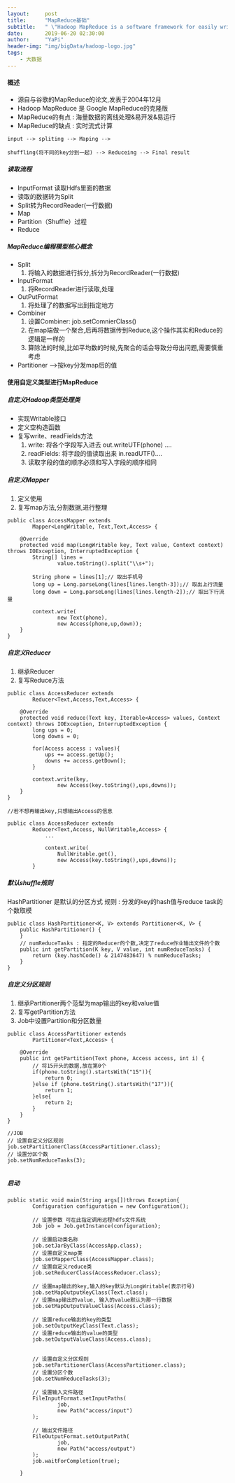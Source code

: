 ```yaml
---
layout:     post
title:      "MapReduce基础"
subtitle:   " \"Hadoop MapReduce is a software framework for easily writing applications which process vast amounts of data (multi-terabyte data-sets) in-parallel on large clusters (thousands of nodes) of commodity hardware in a reliable, fault-tolerant manner. \""
date:       2019-06-20 02:30:00
author:     "YaPi"
header-img: "img/bigData/hadoop-logo.jpg"
tags:
    - 大数据
---
```


#### 概述

- 源自与谷歌的MapReduce的论文,发表于2004年12月
- Hadoop MapReduce 是 Google MapReduce的克隆版
- MapReduce的有点 : 海量数据的离线处理&易开发&易运行
- MapReduce的缺点 : 实时流式计算

```
input --> spliting --> Maping -->

shuffling(将不同的key分到一起) --> Reduceing --> Final result
```


##### 读取流程

- InputFormat 读取Hdfs里面的数据
- 读取的数据转为Split
- Split转为RecordReader(一行数据)
- Map
- Partition（Shuffle）过程
- Reduce


##### MapReduce编程模型核心概念
- Split
    1.  将输入的数据进行拆分,拆分为RecordReader(一行数据)
- InputFormat
    1. 将RecordReader进行读取,处理
- OutPutFormat
    1. 将处理了的数据写出到指定地方
- Combiner
    1. 设置Combiner: job.setComnierClass()
    2. 在map端做一个聚合,后再将数据传到Reduce,这个操作其实和Reduce的逻辑是一样的
    3. 算除法的时候,比如平均数的时候,先聚合的话会导致分母出问题,需要慎重考虑
- Partitioner  -->按key分发map后的值

#### 使用自定义类型进行MapReduce


##### 自定义Hadoop类型处理类
- 实现Writable接口
- 定义空构造函数
- 复写write、readFields方法
    1. write: 将各个字段写入进去 out.writeUTF(phone) ....
    2. readFields: 将字段的值读取出来 in.readUTF()....
    3. 读取字段的值的顺序必须和写入字段的顺序相同

##### 自定义Mapper

1. 定义使用
2. 复写map方法,分割数据,进行整理

```
public class AccessMapper extends
        Mapper<LongWritable, Text,Text,Access> {

    @Override
    protected void map(LongWritable key, Text value, Context context) throws IOException, InterruptedException {
        String[] lines =
                value.toString().split("\\s+");

        String phone = lines[1];// 取出手机号
        long up = Long.parseLong(lines[lines.length-3]);// 取出上行流量
        long down = Long.parseLong(lines[lines.length-2]);// 取出下行流量

        context.write(
                new Text(phone),
                new Access(phone,up,down));
    }
}
```

##### 自定义Reducer

1. 继承Reducer
2. 复写Reduce方法

```
public class AccessReducer extends
        Reducer<Text,Access,Text,Access> {

    @Override
    protected void reduce(Text key, Iterable<Access> values, Context context) throws IOException, InterruptedException {
        long ups = 0;
        long downs = 0;

        for(Access access : values){
            ups += access.getUp();
            downs += access.getDown();
        }

        context.write(key,
                new Access(key.toString(),ups,downs));
    }
}

//若不想再输出key,只想输出Access的信息

public class AccessReducer extends
        Reducer<Text,Access, NullWritable,Access> {
            ...

            context.write(
                NullWritable.get(),
                new Access(key.toString(),ups,downs));
        }

```

##### 默认shuffle规则

HashPartitioner 是默认的分区方式
规则 : 分发的key的hash值与reduce task的个数取模

```
public class HashPartitioner<K, V> extends Partitioner<K, V> {
    public HashPartitioner() {
    }
    // numReduceTasks : 指定的Reducer的个数,决定了reduce作业输出文件的个数
    public int getPartition(K key, V value, int numReduceTasks) {
        return (key.hashCode() & 2147483647) % numReduceTasks;
    }
}
```

##### 自定义分区规则

1. 继承Partitioner两个范型为map输出的key和value值
2. 复写getPartition方法
3. Job中设置Partition和分区数量

```
public class AccessPartitioner extends
        Partitioner<Text,Access> {

    @Override
    public int getPartition(Text phone, Access access, int i) {
        // 将15开头的数据,放在第0个
        if(phone.toString().startsWith("15")){
            return 0;
        }else if (phone.toString().startsWith("17")){
            return 1;
        }else{
            return 2;
        }
    }
}

//JOB
// 设置自定义分区规则
job.setPartitionerClass(AccessPartitioner.class);
// 设置分区个数
job.setNumReduceTasks(3);


```


##### 启动

```
public static void main(String args[])throws Exception{
        Configuration configuration = new Configuration();

        // 设置参数 可在此指定调用远程hdfs文件系统
        Job job = Job.getInstance(configuration);

        // 设置启动类名称
        job.setJarByClass(AccessApp.class);
        // 设置自定义map类
        job.setMapperClass(AccessMapper.class);
        // 设置自定义reduce类
        job.setReducerClass(AccessReducer.class);

        // 设置map输出的key,输入的key默认为LongWritable(表示行号)
        job.setMapOutputKeyClass(Text.class);
        // 设置map输出的value, 输入的value默认为那一行数据
        job.setMapOutputValueClass(Access.class);

        // 设置reduce输出的key的类型
        job.setOutputKeyClass(Text.class);
        // 设置reduce输出的value的类型
        job.setOutputValueClass(Access.class);


        // 设置自定义分区规则
        job.setPartitionerClass(AccessPartitioner.class);
        // 设置分区个数
        job.setNumReduceTasks(3);

        // 设置输入文件路径
        FileInputFormat.setInputPaths(
                job,
                new Path("access/input")
        );

        // 输出文件路径
        FileOutputFormat.setOutputPath(
                job,
                new Path("access/output")
        );
        job.waitForCompletion(true);

    }
```